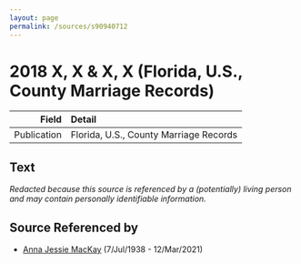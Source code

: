 ```yaml
---
layout: page
permalink: /sources/s90940712
---
```


# 2018 X, X & X, X (Florida, U.S., County Marriage Records)

Field | Detail
---:|:---
Publication | Florida, U.S., County Marriage Records

## Text

_Redacted because this source is referenced by a (potentially) living person and may contain personally identifiable information._

## Source Referenced by

* [Anna Jessie MacKay](../people/@41265374@-anna-jessie-mackay-b1938-7-7-d2021-3-12.md) (7/Jul/1938 - 12/Mar/2021)
